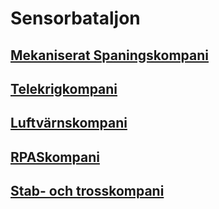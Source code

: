 # Sensorbataljon

## [Mekaniserat Spaningskompani](/Kompanier/mekbrigspankomp.md)

## [Telekrigkompani](/Kompanier/mekbrigtkkomp.md)

## [Luftvärnskompani](/Kompanier/mekbriglvkomp.md)

## [RPASkompani](/Kompanier/mekbrigrpaskomp.md)

## [Stab- och trosskompani](/Kompanier/mekbrigsensSoTkomp.md)
